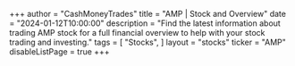 +++
author = "CashMoneyTrades"
title = "AMP | Stock and Overview"
date = "2024-01-12T10:00:00"
description = "Find the latest information about trading AMP stock for a full financial overview to help with your stock trading and investing."
tags = [
   "Stocks",
]
layout = "stocks"
ticker = "AMP"
disableListPage = true
+++
